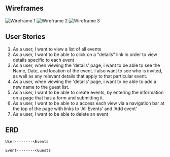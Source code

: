 ## Wireframes

![Wireframe 1](https://i.imgur.com/0P1VEDe.jpg)
![Wireframe 2](https://i.imgur.com/TKNTo63.jpg)
![Wireframe 3](https://i.imgur.com/WUQGfWP.jpg)

## User Stories

1. As a user, I want to view a list of all events
2. As a user, I want to be able to click on a "details" link in order to view details specific to each event
3. As a user, when viewing the 'details' page, i want to be able to see the Name, Date, and location of the event. I also want to see who is invited, as well as any relevant details that apply to that particular event.
4. As a user, when viewing the 'details' page, i want to be able to add a new name to the guest list.
5. As a user, I want to be able to create events, by entering the information on a page that has a form and submitting it.
6. As a user, I want to be able to a access each view via a navigation bar at the top of the page with links to 'All Events' and 'Add event'
7. As a user, I want to be able to delete an event
## ERD

    User--------<Events

    Event--------<Guests

